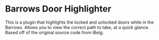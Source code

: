 # Barrows Door Highlighter
This is a plugin that highlights the locked and unlocked doors while in the Barrows. Allows you to view the correct path to take, at a quick glance. Based off of the original source code from iBelg.  